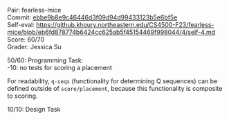 Pair: fearless-mice \
Commit: [ebbe9b8e9c46446d3f09d94d99433123b5e6bf5e](https://github.khoury.northeastern.edu/CS4500-F23/fearless-mice/tree/ebbe9b8e9c46446d3f09d94d99433123b5e6bf5e) \
Self-eval: https://github.khoury.northeastern.edu/CS4500-F23/fearless-mice/blob/eb6fd878774b6424cc625ab5f45154469f998044/4/self-4.md \
Score: 60/70 \
Grader: Jessica Su

50/60: Programming Task:\
-10: no tests for scoring a placement

For readability, `q-seqs` (functionality for determining Q sequences) can be defined outside of `score/placement`, because this functionality is composite to scoring.

10/10: Design Task
